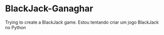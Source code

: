 # BlackJack-Ganaghar
Trying to create a BlackJack game.
Estou tentando criar um jogo BlackJack no Python
